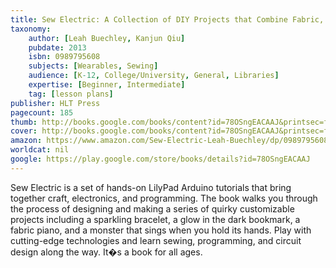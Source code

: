 ```yaml
---
title: Sew Electric: A Collection of DIY Projects that Combine Fabric, Electronics, and Programming
taxonomy:
	author: [Leah Buechley, Kanjun Qiu]
	pubdate: 2013
	isbn: 0989795608
	subjects: [Wearables, Sewing]
	audience: [K-12, College/University, General, Libraries]
	expertise: [Beginner, Intermediate]
	tag: [lesson plans]
publisher: HLT Press
pagecount: 185
thumb: http://books.google.com/books/content?id=78OSngEACAAJ&printsec=frontcover&img=1&zoom=1&imgtk=AFLRE71CvEn0clZWdqIPRwKH4DZR0HyimrYZ54CNXBv9tVsnErLMdXt7vnPAf6PAmQGidM-f-i0vjh35zk9EkN2EooawMUcYIzrxztYBsJIhtPkgzRz_6E-r9IW0XpG3MninoNWk9xfI&source=gbs_api
cover: http://books.google.com/books/content?id=78OSngEACAAJ&printsec=frontcover&img=1&zoom=1&imgtk=AFLRE71CvEn0clZWdqIPRwKH4DZR0HyimrYZ54CNXBv9tVsnErLMdXt7vnPAf6PAmQGidM-f-i0vjh35zk9EkN2EooawMUcYIzrxztYBsJIhtPkgzRz_6E-r9IW0XpG3MninoNWk9xfI&source=gbs_api
amazon: https://www.amazon.com/Sew-Electric-Leah-Buechley/dp/0989795608
worldcat: nil
google: https://play.google.com/store/books/details?id=78OSngEACAAJ
---
```

Sew Electric is a set of hands-on LilyPad Arduino tutorials that bring together craft, electronics, and programming. The book walks you through the process of designing and making a series of quirky customizable projects including a sparkling bracelet, a glow in the dark bookmark, a fabric piano, and a monster that sings when you hold its hands. Play with cutting-edge technologies and learn sewing, programming, and circuit design along the way. It�s a book for all ages.